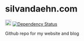 # silvandaehn.com
<a href='https://circleci.com/gh/daehn/daehn.github.io/tree/master' target='_blank'><img src='https://circleci.com/gh/daehn/daehn.github.io/tree/master.svg?style=svg' height='20px' /></a>
[![Dependency Status](https://www.versioneye.com/user/projects/5605be085a262f0022000006/badge.svg?style=flat)](https://www.versioneye.com/user/projects/5605be085a262f0022000006)

Github repo for my website and blog
